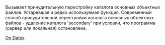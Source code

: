 Вызывает принудительную перестройку каталога основных объектных файлов. Устаревшая и редко используемая функция. Современный способ принудительной перестройки каталога основных объектных файлов - удаление каталога 'secondary' при условии, что программа (сервер или локальная) остановлена.

[On Datex](http://docs.datex.ru/article.htm?id=5620276905286592628)